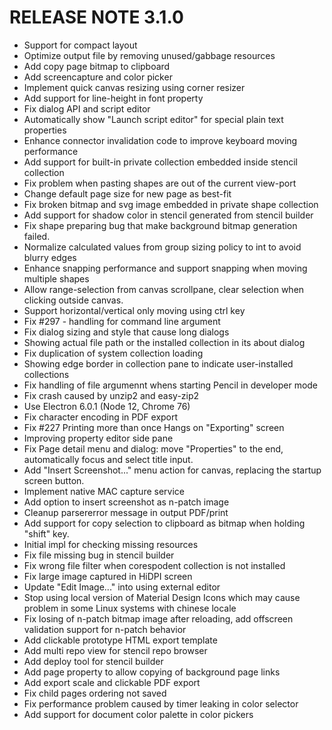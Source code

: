 # RELEASE NOTE 3.1.0
 
- Support for compact layout
- Optimize output file by removing unused/gabbage resources
- Add copy page bitmap to clipboard
- Add screencapture and color picker
- Implement quick canvas resizing using corner resizer
- Add support for line-height in font property
- Fix dialog API and script editor
- Automatically show "Launch script editor" for special plain text properties
- Enhance connector invalidation code to improve keyboard moving performance
- Add support for built-in private collection embedded inside stencil collection
- Fix problem when pasting shapes are out of the current view-port
- Change default page size for new page as best-fit
- Fix broken bitmap and svg image embedded in private shape collection
- Add support for shadow color in stencil generated from stencil builder
- Fix shape preparing bug that make background bitmap generation failed.
- Normalize calculated values from group sizing policy to int to avoid blurry edges
- Enhance snapping performance and support snapping when moving multiple shapes
- Allow range-selection from canvas scrollpane, clear selection when clicking outside canvas.
- Support horizontal/vertical only moving using ctrl key
- Fix #297 - handling for command line argument 
- Fix dialog sizing and style that cause long dialogs
- Showing actual file path or the installed collection in its about dialog
- Fix duplication of system collection loading
- Showing edge border in collection pane to indicate user-installed collections
- Fix handling of file argumennt whens starting Pencil in developer mode
- Fix crash caused by unzip2 and easy-zip2
- Use Electron 6.0.1 (Node 12, Chrome 76)
- Fix character encoding in PDF export
- Fix #227 Printing more than once Hangs on "Exporting" screen 
- Improving property editor side pane
- Fix Page detail menu and dialog: move "Properties" to the end, automatically focus and select title input.
- Add "Insert Screenshot..." menu action for canvas, replacing the startup screen button.
- Implement native MAC capture service
- Add option to insert screenshot as n-patch image
- Cleanup parsererror message in output PDF/print
- Add support for copy selection to clipboard as bitmap when holding "shift" key.
- Initial impl for checking missing resources
- Fix file missing bug in stencil builder
- Fix wrong file filter when corespodent collection is not installed
- Fix large image captured in HiDPI screen
- Update "Edit Image..." into using external editor
- Stop using local version of Material Design Icons which may cause problem in some Linux systems with chinese locale
- Fix losing of n-patch bitmap image after reloading, add offscreen validation support for n-patch behavior
- Add clickable prototype HTML export template
- Add multi repo view for stencil repo browser
- Add deploy tool for stencil builder
- Add page property to allow copying of background page links
- Add export scale and clickable PDF export
- Fix child pages ordering not saved
- Fix performance problem caused by timer leaking in color selector
- Add support for document color palette in color pickers
